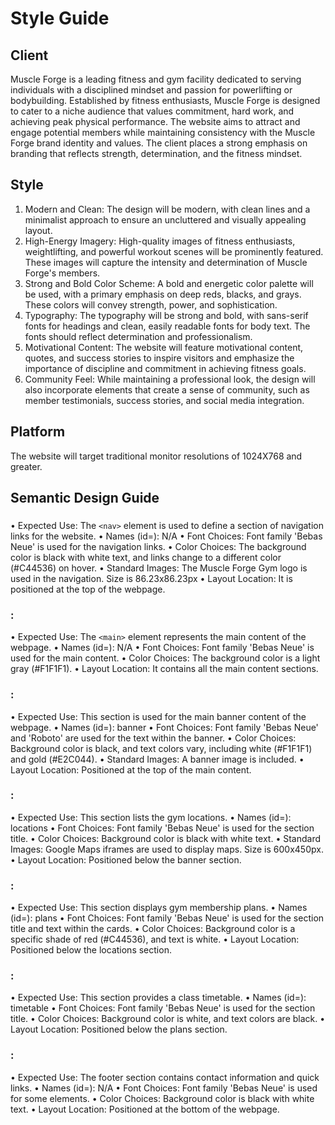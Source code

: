 # Style Guide 
## Client
Muscle Forge is a leading fitness and gym facility dedicated to serving individuals with a disciplined mindset and passion for powerlifting or bodybuilding. Established by fitness enthusiasts, Muscle Forge is designed to cater to a niche audience that values commitment, hard work, and achieving peak physical performance.
The website aims to attract and engage potential members while maintaining consistency with the Muscle Forge brand identity and values. The client places a strong emphasis on branding that reflects strength, determination, and the fitness mindset. 

## Style
1.	Modern and Clean: The design will be modern, with clean lines and a minimalist approach to ensure an uncluttered and visually appealing layout.
2.	High-Energy Imagery: High-quality images of fitness enthusiasts, weightlifting, and powerful workout scenes will be prominently featured. These images will capture the intensity and determination of Muscle Forge's members.
3.	Strong and Bold Color Scheme: A bold and energetic color palette will be used, with a primary emphasis on deep reds, blacks, and grays. These colors will convey strength, power, and sophistication.
4.	Typography: The typography will be strong and bold, with sans-serif fonts for headings and clean, easily readable fonts for body text. The fonts should reflect determination and professionalism.
5.	Motivational Content: The website will feature motivational content, quotes, and success stories to inspire visitors and emphasize the importance of discipline and commitment in achieving fitness goals.
6.	Community Feel: While maintaining a professional look, the design will also incorporate elements that create a sense of community, such as member testimonials, success stories, and social media integration.

## Platform
The website will target traditional monitor resolutions of 1024X768 and greater.

## Semantic Design Guide
### <nav>
•	Expected Use: The `<nav>` element is used to define a section of navigation links for the website.
•	Names (id=): N/A
•	Font Choices: Font family 'Bebas Neue' is used for the navigation links.
•	Color Choices: The background color is black with white text, and links change to a different color (#C44536) on hover.
•	Standard Images: The Muscle Forge Gym logo is used in the navigation. Size is 86.23x86.23px
•	Layout Location: It is positioned at the top of the webpage.

### <main>:
•	Expected Use: The `<main>` element represents the main content of the webpage.
•	Names (id=): N/A
•	Font Choices: Font family 'Bebas Neue' is used for the main content.
•	Color Choices: The background color is a light gray (#F1F1F1).
•	Layout Location: It contains all the main content sections.
  
### <section id="banner">:
•	Expected Use: This section is used for the main banner content of the webpage.
•	Names (id=): banner
•	Font Choices: Font family 'Bebas Neue' and 'Roboto' are used for the text within the banner.
•	Color Choices: Background color is black, and text colors vary, including white (#F1F1F1) and gold (#E2C044).
•	Standard Images: A banner image is included.
•	Layout Location: Positioned at the top of the main content.

### <section id="locations">:
•	Expected Use: This section lists the gym locations.
•	Names (id=): locations
•	Font Choices: Font family 'Bebas Neue' is used for the section title.
•	Color Choices: Background color is black with white text.
•	Standard Images: Google Maps iframes are used to display maps. Size is 600x450px.
•	Layout Location: Positioned below the banner section.

### <section id="plans">:
•	Expected Use: This section displays gym membership plans.
•	Names (id=): plans
•	Font Choices: Font family 'Bebas Neue' is used for the section title and text within the cards.
•	Color Choices: Background color is a specific shade of red (#C44536), and text is white.
•	Layout Location: Positioned below the locations section.

### <section id="timetable">:
•	Expected Use: This section provides a class timetable.
•	Names (id=): timetable
•	Font Choices: Font family 'Bebas Neue' is used for the section title.
•	Color Choices: Background color is white, and text colors are black.
•	Layout Location: Positioned below the plans section.

### <footer>:
•	Expected Use: The footer section contains contact information and quick links.
•	Names (id=): N/A
•	Font Choices: Font family 'Bebas Neue' is used for some elements.
•	Color Choices: Background color is black with white text.
•	Layout Location: Positioned at the bottom of the webpage. 
